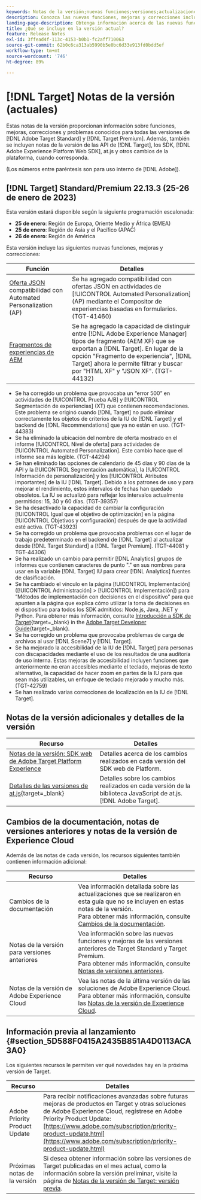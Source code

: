 ```yaml
---
keywords: Notas de la versión;nuevas funciones;versiones;actualizaciones;actualización;versión;mejora;mejoras;correcciones;correcciones de errores;actualizaciones
description: Conozca las nuevas funciones, mejoras y correcciones incluidas en la versión actual de  [!DNL Adobe Target], incluidos SDK, API y bibliotecas de JavaScript.
landing-page-description: Obtenga información acerca de las nuevas funciones, mejoras y correcciones incluidas en la versión actual de  [!DNL Adobe Target].
title: ¿Qué se incluye en la versión actual?
feature: Release Notes
exl-id: 3ffead4f-113c-4153-b0b1-fc2aff710063
source-git-commit: 62b0c6ca313ab5990b5e0bc6d33e913fd0bdd5ef
workflow-type: tm+mt
source-wordcount: '746'
ht-degree: 89%

---
```


# [!DNL Target] Notas de la versión (actuales)

Estas notas de la versión proporcionan información sobre funciones, mejoras, correcciones y problemas conocidos para todas las versiones de [!DNL Adobe Target Standard] y [!DNL Target Premium]. Además, también se incluyen notas de la versión de las API de [!DNL Target], los SDK, [!DNL Adobe Experience Platform Web SDK], at.js y otros cambios de la plataforma, cuando corresponda.

(Los números entre paréntesis son para uso interno de [!DNL Adobe]).

## [!DNL Target] Standard/Premium 22.13.3 (25-26 de enero de 2023)

Esta versión estará disponible según la siguiente programación escalonada:

* **25 de enero**: Región de Europa, Oriente Medio y África (EMEA)
* **25 de enero**: Región de Asia y el Pacífico (APAC)
* **26 de enero**: Región de América

Esta versión incluye las siguientes nuevas funciones, mejoras y correcciones:

| Función | Detalles |
| --- | --- |
| [Oferta JSON](/help/main/c-experiences/c-manage-content/create-json-offer.md) compatibilidad con Automated Personalization (AP) | Se ha agregado compatibilidad con ofertas JSON en actividades de [!UICONTROL Automated Personalization] (AP) mediante el Compositor de experiencias basadas en formularios. (TGT-41460) |
| [Fragmentos de experiencias de AEM](/help/main/c-experiences/c-manage-content/aem-experience-fragments.md) | Se ha agregado la capacidad de distinguir entre [!DNL Adobe Experience Manager] tipos de fragmento (AEM XF) que se exportan a [!DNL Target]. En lugar de la opción &quot;Fragmento de experiencia&quot;, [!DNL Target] ahora le permite filtrar y buscar por &quot;HTML XF&quot; y &quot;JSON XF&quot;. (TGT-44132) |

* Se ha corregido un problema que provocaba un “error 500” en actividades de [!UICONTROL Prueba A/B] y [!UICONTROL Segmentación de experiencias] (XT) que contienen recomendaciones. Este problema se originó cuando [!DNL Target] no pudo eliminar correctamente los objetos de criterios de la IU de [!DNL Target] y el backend de [!DNL Recommendations] que ya no están en uso. (TGT-44383)
* Se ha eliminado la ubicación del nombre de oferta mostrado en el informe [!UICONTROL Nivel de oferta] para actividades de [!UICONTROL Automated Personalization]. Este cambio hace que el informe sea más legible. (TGT-44294)
* Se han eliminado las opciones de calendario de 45 días y 90 días de la API y la [!UICONTROL Segmentación automática], la [!UICONTROL Información de personalización] y los [!UICONTROL Atributos importantes] de la IU [!DNL Target]. Debido a los patrones de uso y para mejorar el rendimiento, estos intervalos de fechas han quedado obsoletos. La IU se actualizó para reflejar los intervalos actualmente permitidos: 15, 30 y 60 días. (TGT-39357)
* Se ha desactivado la capacidad de cambiar la configuración [!UICONTROL Igual que el objetivo de optimización] en la página [!UICONTROL Objetivos y configuración] después de que la actividad esté activa. (TGT-43923)
* Se ha corregido un problema que provocaba problemas con el lugar de trabajo predeterminado en el backend de [!DNL Target] al actualizar desde [!DNL Target Standard] a [!DNL Target Premium]. (TGT-44081 y TGT-44306)
* Se ha realizado un cambio para permitir [!DNL Analytics] grupos de informes que contienen caracteres de punto &quot;.&quot; en sus nombres para usar en la variable [!DNL Target] IU para crear [!DNL Analytics] fuentes de clasificación.
* Se ha cambiado el vínculo en la página [!UICONTROL Implementación] ([!UICONTROL Administración] > [!UICONTROL Implementación]) para “Métodos de implementación con decisiones en el dispositivo” para que apunten a la página que explica cómo utilizar la toma de decisiones en el dispositivo para todos los SDK admitidos: Node.js, Java, .NET y Python. Para obtener más información, consulte [Introducción a SDK de Target](https://developer.adobe.com/target/implement/server-side/sdk-guides/getting-started/){target=_blank} in the [Adobe Target Developer Guide](https://developer.adobe.com/target/){target=_blank}.
* Se ha corregido un problema que provocaba problemas de carga de archivos al usar [!DNL Scene7] y [!DNL Target].
* Se ha mejorado la accesibilidad de la IU de [!DNL Target] para personas con discapacidades mediante el uso de los resultados de una auditoría de uso interna. Estas mejoras de accesibilidad incluyen funciones que anteriormente no eran accesibles mediante el teclado, mejoras de texto alternativo, la capacidad de hacer zoom en partes de la IU para que sean más utilizables, un enfoque de teclado mejorado y mucho más.   (TGT-42759)
* Se han realizado varias correcciones de localización en la IU de [!DNL Target].

## Notas de la versión adicionales y detalles de la versión

| Recurso | Detalles |
|--- |--- |
| [Notas de la versión: SDK web de Adobe Target Platform Experience](https://experienceleague.adobe.com/docs/experience-platform/edge/release-notes.html?lang=es) | Detalles acerca de los cambios realizados en cada versión del SDK web de Platform. |
| [Detalles de las versiones de at.js](https://developer.adobe.com/target/implement/client-side/atjs/target-atjs-versions/){target=_blank} | Detalles sobre los cambios realizados en cada versión de la biblioteca JavaScript de at.js. [!DNL Adobe Target]. |

## Cambios de la documentación, notas de versiones anteriores y notas de la versión de Experience Cloud

Además de las notas de cada versión, los recursos siguientes también contienen información adicional:

| Recurso | Detalles |
|--- |--- |
| Cambios de la documentación | Vea información detallada sobre las actualizaciones que se realizaron en esta guía que no se incluyen en estas notas de la versión.<br>Para obtener más información, consulte [Cambios de la documentación](/help/main/r-release-notes/doc-change.md#reference_366123CF00994BACBBF9BBDF2C4D840C). |
| Notas de la versión para versiones anteriores | Vea información sobre las nuevas funciones y mejoras de las versiones anteriores de Target Standard y Target Premium.<br>Para obtener más información, consulte [Notas de versiones anteriores](/help/main/r-release-notes/release-notes-for-previous-releases.md). |
| Notas de la versión de Adobe Experience Cloud | Vea las notas de la última versión de las soluciones de Adobe Experience Cloud.<br>Para obtener más información, consulte las [Notas de la versión de Experience Cloud](https://experienceleague.adobe.com/docs/release-notes/experience-cloud/current.html?lang=es). |

## Información previa al lanzamiento {#section_5D588F0415A2435B851A4D0113ACA3A0}

Los siguientes recursos le permiten ver qué novedades hay en la próxima versión de Target.

| Recurso | Detalles |
|--- |--- |
| Adobe Priority Product Update | Para recibir notificaciones avanzadas sobre futuras mejoras de productos en Target y otras soluciones de Adobe Experience Cloud, regístrese en Adobe Priority Product Update:<br>[https://www.adobe.com/subscription/priority-product-update.html](https://www.adobe.com/subscription/priority-product-update.html) |
| Próximas notas de la versión | Si desea obtener información sobre las versiones de Target publicadas en el mes actual, como la información sobre la versión preliminar, visite la página de [Notas de la versión de Target: versión previa](/help/main/r-release-notes/target-release-notes.md). |
